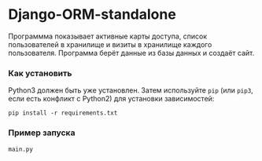# Django-ORM-standalone

Программма показывает активные карты доступа, список пользователей в хранилище и визиты в хранилище каждого пользователя. Программа берёт данные из базы данных и создаёт сайт.

### Как установить

Python3 должен быть уже установлен. 
Затем используйте `pip` (или `pip3`, если есть конфликт с Python2) для установки зависимостей:
```
pip install -r requirements.txt
```

### Пример запуска

```
main.py
```
